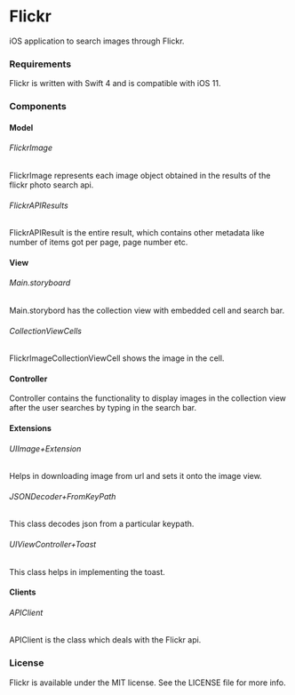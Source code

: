 # Flickr
iOS application to search images through Flickr.

### Requirements
Flickr is written with Swift 4 and is compatible with iOS 11.

### Components

#### Model
###### FlickrImage
FlickrImage represents each image object obtained in the results of the flickr photo search api.
###### FlickrAPIResults
FlickrAPIResult is the entire result, which contains other metadata like number of items got per page, page number etc.

#### View
###### Main.storyboard
Main.storybord has the collection view with embedded cell and search bar.
###### CollectionViewCells
FlickrImageCollectionViewCell shows the image in the cell.

#### Controller
Controller contains the functionality to display images in the collection view after the user searches by typing in the search bar.

#### Extensions
###### UIImage+Extension
Helps in downloading image from url and sets it onto the image view.
###### JSONDecoder+FromKeyPath
This class decodes json from a particular keypath.
###### UIViewController+Toast
This class helps in implementing the toast.

#### Clients
###### APIClient
APIClient is the class which deals with the Flickr api.


### License
Flickr is available under the MIT license. See the LICENSE file for more info.
